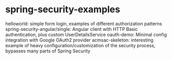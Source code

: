 # spring-security-examples
helloworld: simple form login, examples of different authorization patterns
spring-security-angular/single: Angular client with HTTP Basic authentication, plus custom UserDetailsService
oauth-demo: Minimal config integration with Google OAuth2 provider
acmsac-skeleton: interesting example of heavy configuration/customization of the security process, bypasses many parts of Spring Security
